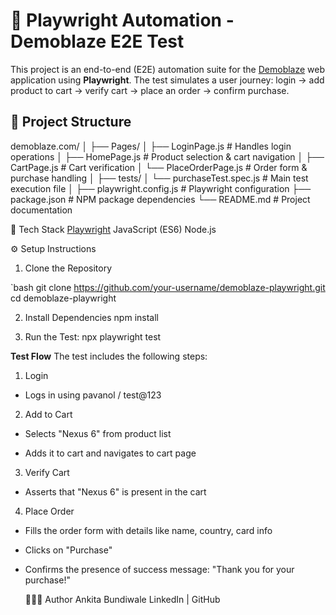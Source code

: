 # 🧪 Playwright Automation - Demoblaze E2E Test

This project is an end-to-end (E2E) automation suite for the [Demoblaze](https://www.demoblaze.com/) web application using **Playwright**. The test simulates a user journey: login → add product to cart → verify cart → place an order → confirm purchase.

## 📁 Project Structure
demoblaze.com/ │ ├── Pages/ │ ├── LoginPage.js # Handles login operations │ ├── HomePage.js # Product selection & cart navigation │ ├── CartPage.js # Cart verification │ └── PlaceOrderPage.js # Order form & purchase handling │ ├── tests/ │ └── purchaseTest.spec.js # Main test execution file │ ├── playwright.config.js # Playwright configuration ├── package.json # NPM package dependencies └── README.md # Project documentation

 🚀 Tech Stack
[Playwright](https://playwright.dev/)
JavaScript (ES6)
Node.js

⚙️ Setup Instructions
1. Clone the Repository

`bash
git clone https://github.com/your-username/demoblaze-playwright.git
cd demoblaze-playwright

2. Install Dependencies
 npm install

3. Run the Test:
   npx playwright test

**Test Flow**
The test includes the following steps:

1. Login

* Logs in using pavanol / test@123

2. Add to Cart

* Selects "Nexus 6" from product list

* Adds it to cart and navigates to cart page

3. Verify Cart

* Asserts that "Nexus 6" is present in the cart

4. Place Order

* Fills the order form with details like name, country, card info

* Clicks on "Purchase"

* Confirms the presence of success message: "Thank you for your purchase!"

  👩🏻‍💻 Author
Ankita Bundiwale
LinkedIn | GitHub
